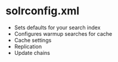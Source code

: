 <!SLIDE smbullets incremental>
# solrconfig.xml #

* Sets defaults for your search index
* Configures warmup searches for cache
* Cache settings
* Replication
* Update chains




